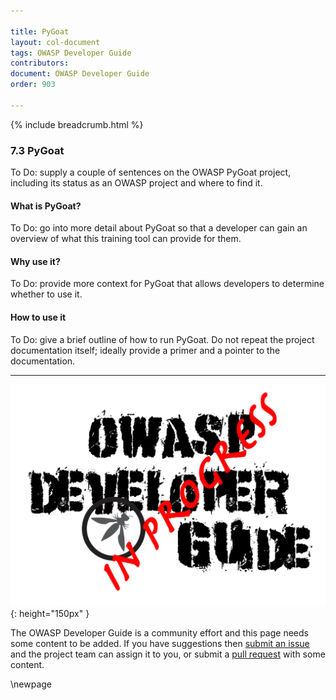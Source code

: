 ```yaml
---

title: PyGoat
layout: col-document
tags: OWASP Developer Guide
contributors:
document: OWASP Developer Guide
order: 903

---
```


{% include breadcrumb.html %}

### 7.3 PyGoat

To Do: supply a couple of sentences on the OWASP PyGoat project,
including its status as an OWASP project and where to find it.

#### What is PyGoat?

To Do: go into more detail about PyGoat so that a developer
can gain an overview of what this training tool can provide for them.

#### Why use it?

To Do: provide more context for PyGoat that allows developers to determine whether to use it.

#### How to use it

To Do: give a brief outline of how to run PyGoat.
Do not repeat the project documentation itself; ideally provide a primer and a pointer to the documentation.

----

![Developer Guide](../assets/images/dg_wip.png "OWASP Developer Guide"){: height="150px" }

The OWASP Developer Guide is a community effort and this page needs some content to be added.
If you have suggestions then [submit an issue][issue0903] and the project team can assign it to you,
or submit a [pull request][pr] with some content.

[issue0903]: https://github.com/OWASP/www-project-developer-guide/issues/new?labels=enhancement&template=request.md&title=Update:%2009-training-education/03-pygoat
[pr]: https://github.com/OWASP/www-project-developer-guide/pulls

\newpage
